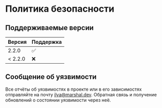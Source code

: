 # Политика безопасности

## Поддерживаемые версии

| Версия  | Поддержка |
|---------|-----------|
| 2.2.0   | ✅         |
| < 2.2.0 | ❌         |

## Сообщение об уязвимости

Все отчёты об уязвимостях в проекте или в его зависимостях отправляйте на почту ilya@marshal.dev.
Обратная связь и получение обновлений о состоянии уязвимости через неё.
